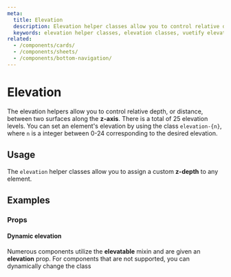 ```yaml
---
meta:
  title: Elevation
  description: Elevation helper classes allow you to control relative depth, or distance, between two surfaces along the z-axis.
  keywords: elevation helper classes, elevation classes, vuetify elevation
related:
  - /components/cards/
  - /components/sheets/
  - /components/bottom-navigation/
---
```


# Elevation

The elevation helpers allow you to control relative depth, or distance, between two surfaces along the **z-axis**. There is a total of 25 elevation levels. You can set an element's elevation by using the class `elevation-{n}`, where `n` is a integer between 0-24 corresponding to the desired elevation.

<entry />

## Usage

The `elevation` helper classes allow you to assign a custom **z-depth** to any element.

<example file="elevation/usage" />

## Examples

### Props

#### Dynamic elevation

Numerous components utilize the **elevatable** mixin and are given an **elevation** prop. For components that are not supported, you can dynamically change the class

<example file="elevation/prop-dynamic" />
